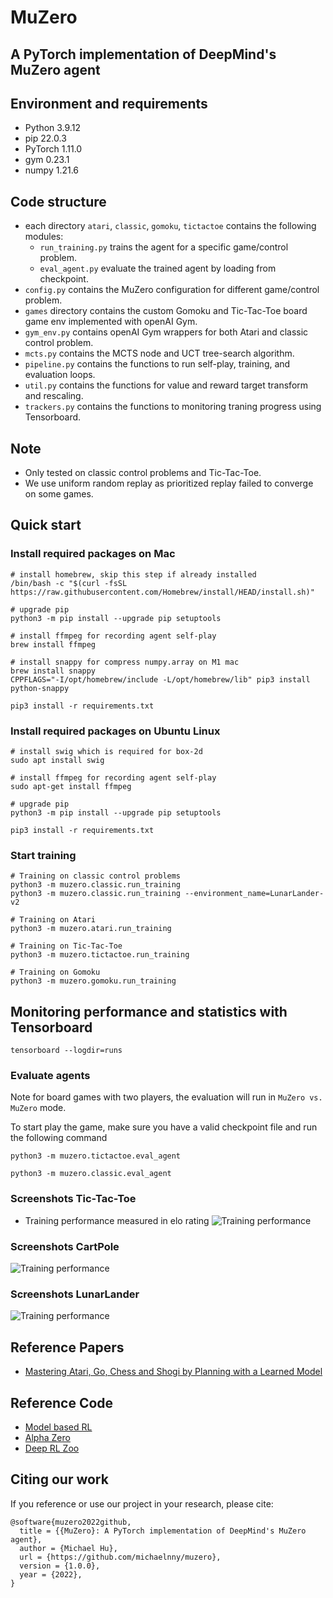 # MuZero
## A PyTorch implementation of DeepMind's MuZero agent


## Environment and requirements
* Python        3.9.12
* pip           22.0.3
* PyTorch       1.11.0
* gym           0.23.1
* numpy         1.21.6


## Code structure

* each directory `atari`, `classic`, `gomoku`, `tictactoe` contains the following modules:
  - `run_training.py` trains the agent for a specific game/control problem.
  - `eval_agent.py` evaluate the trained agent by loading from checkpoint.
* `config.py` contains the MuZero configuration for different game/control problem.
* `games` directory contains the custom Gomoku and Tic-Tac-Toe board game env implemented with openAI Gym.
* `gym_env.py` contains openAI Gym wrappers for both Atari and classic control problem.
* `mcts.py` contains the MCTS node and UCT tree-search algorithm.
* `pipeline.py` contains the functions to run self-play, training, and evaluation loops.
* `util.py` contains the functions for value and reward target transform and rescaling.
* `trackers.py` contains the functions to monitoring traning progress using Tensorboard.


## Note
* Only tested on classic control problems and Tic-Tac-Toe.
* We use uniform random replay as prioritized replay failed to converge on some games.


## Quick start
### Install required packages on Mac
```
# install homebrew, skip this step if already installed
/bin/bash -c "$(curl -fsSL https://raw.githubusercontent.com/Homebrew/install/HEAD/install.sh)"

# upgrade pip
python3 -m pip install --upgrade pip setuptools

# install ffmpeg for recording agent self-play
brew install ffmpeg

# install snappy for compress numpy.array on M1 mac
brew install snappy
CPPFLAGS="-I/opt/homebrew/include -L/opt/homebrew/lib" pip3 install python-snappy

pip3 install -r requirements.txt
```


### Install required packages on Ubuntu Linux
```
# install swig which is required for box-2d
sudo apt install swig

# install ffmpeg for recording agent self-play
sudo apt-get install ffmpeg

# upgrade pip
python3 -m pip install --upgrade pip setuptools

pip3 install -r requirements.txt
```


### Start training

```
# Training on classic control problems
python3 -m muzero.classic.run_training
python3 -m muzero.classic.run_training --environment_name=LunarLander-v2

# Training on Atari
python3 -m muzero.atari.run_training

# Training on Tic-Tac-Toe
python3 -m muzero.tictactoe.run_training

# Training on Gomoku
python3 -m muzero.gomoku.run_training
```


## Monitoring performance and statistics with Tensorboard

```
tensorboard --logdir=runs
```


### Evaluate agents
Note for board games with two players, the evaluation will run in `MuZero vs. MuZero` mode.

To start play the game, make sure you have a valid checkpoint file and run the following command
```
python3 -m muzero.tictactoe.eval_agent

python3 -m muzero.classic.eval_agent

```


### Screenshots Tic-Tac-Toe
* Training performance measured in elo rating
![Training performance](../main/screenshots/tictactoe.png)


### Screenshots CartPole
![Training performance](../main/screenshots/cartpole.png)


### Screenshots LunarLander
![Training performance](../main/screenshots/lunarlander.png)


## Reference Papers
* [Mastering Atari, Go, Chess and Shogi by Planning with a Learned Model](https://arxiv.org/abs/1911.08265)


## Reference Code
* [Model based RL](https://github.com/JimOhman/model-based-rl)
* [Alpha Zero](https://github.com/michaelnny/alpha_zero)
* [Deep RL Zoo](https://github.com/michaelnny/deep_rl_zoo)


## Citing our work

If you reference or use our project in your research, please cite:

```
@software{muzero2022github,
  title = {{MuZero}: A PyTorch implementation of DeepMind's MuZero agent},
  author = {Michael Hu},
  url = {https://github.com/michaelnny/muzero},
  version = {1.0.0},
  year = {2022},
}
```
